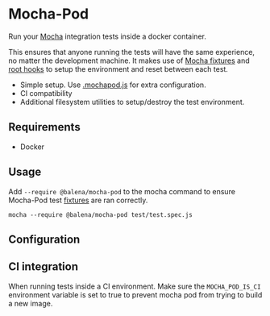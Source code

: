# Mocha-Pod

Run your [Mocha](https://mochajs.org/) integration tests inside a docker container.

This ensures that anyone running the tests will have the same experience, no matter the development machine. It makes use of [Mocha fixtures](https://mochajs.org/#global-fixtures)
and [root hooks](https://mochajs.org/#root-hook-plugins) to setup the environment and reset between each test.

- Simple setup. Use [.mochapod.js](#Configuration) for extra configuration.
- CI compatibility
- Additional filesystem utilities to setup/destroy the test environment.

## Requirements

- Docker

## Usage

Add `--require @balena/mocha-pod` to the mocha command to ensure Mocha-Pod test [fixtures](https://mochajs.org/#global-fixtures) are ran correctly.

```
mocha --require @balena/mocha-pod test/test.spec.js
```

## Configuration

## CI integration

When running tests inside a CI environment. Make sure the `MOCHA_POD_IS_CI` environment variable is set to true
to prevent mocha pod from trying to build a new image.
